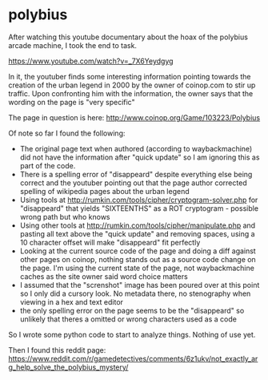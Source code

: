 # polybius
After watching this youtube documentary about the hoax of the polybius arcade machine, I took the end to task.

https://www.youtube.com/watch?v=_7X6Yeydgyg

In it, the youtuber finds some interesting information pointing towards the creation of the urban legend in 2000 by the owner of coinop.com to stir up traffic. Upon confronting him with the information, the owner says that the wording on the page is "very specific"

The page in question is here: http://www.coinop.org/Game/103223/Polybius

Of note so far I found the following:

* The original page text when authored (according to waybackmachine) did not have the information after "quick update" so I am ignoring this as part of the code. 
* There is a spelling error of "disappeard" despite everything else being correct and the youtuber pointing out that the page author corrected spelling of wikipedia pages about the urban legend
* Using tools at http://rumkin.com/tools/cipher/cryptogram-solver.php for "disappeard" that yields "SIXTEENTHS" as a ROT cryptogram - possible wrong path but who knows
* Using other tools at http://rumkin.com/tools/cipher/manipulate.php and pasting all text above the "quick update" and removing spaces, using a 10 character offset will make "disappeard" fit perfectly
* Looking at the current source code of the page and doing a diff against other pages on coinop, nothing stands out as a source code change on the page. I'm using the current state of the page, not waybackmachine caches as the site owner said word choice matters
* I assumed that the "screnshot" image has been poured over at this point so I only did a cursory look. No metadata there, no stenography when viewing in a hex and text editor
* the only spelling error on the page seems to be the "disappeard" so unlikely that theres a omitted or wrong characters used as a code

So I wrote some python code to start to analyze things. Nothing of use yet.

Then I found this reddit page: https://www.reddit.com/r/gamedetectives/comments/6z1ukv/not_exactly_arg_help_solve_the_polybius_mystery/
